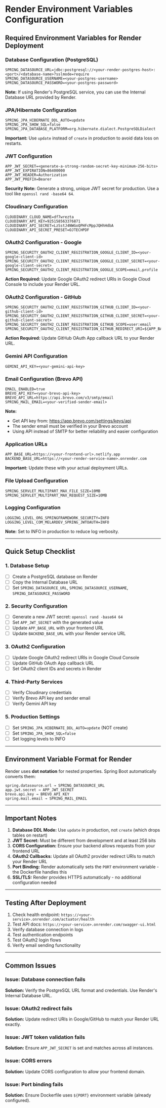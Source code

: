 # Render Environment Variables Configuration

## Required Environment Variables for Render Deployment

### Database Configuration (PostgreSQL)
```
SPRING_DATASOURCE_URL=jdbc:postgresql://<your-render-postgres-host>:<port>/<database-name>?sslmode=require
SPRING_DATASOURCE_USERNAME=<your-postgres-username>
SPRING_DATASOURCE_PASSWORD=<your-postgres-password>
```

**Note:** If using Render's PostgreSQL service, you can use the Internal Database URL provided by Render.

### JPA/Hibernate Configuration
```
SPRING_JPA_HIBERNATE_DDL_AUTO=update
SPRING_JPA_SHOW_SQL=false
SPRING_JPA_DATABASE_PLATFORM=org.hibernate.dialect.PostgreSQLDialect
```

**Important:** Use `update` instead of `create` in production to avoid data loss on restarts.

### JWT Configuration
```
APP_JWT_SECRET=<generate-a-strong-random-secret-key-minimum-256-bits>
APP_JWT_EXPIRATION=86400000
APP_JWT_HEADER=Authorization
APP_JWT_PREFIX=Bearer 
```

**Security Note:** Generate a strong, unique JWT secret for production. Use a tool like `openssl rand -base64 64`.

### Cloudinary Configuration
```
CLOUDINARY_CLOUD_NAME=df7wrezta
CLOUDINARY_API_KEY=925158563376871
CLOUDINARY_API_SECRET=LzSstJ4NWGoQPHFcMppJQHhHdbA
CLOUDINARY_API_SECRET_PRESET=OJTECHPDF
```

### OAuth2 Configuration - Google
```
SPRING_SECURITY_OAUTH2_CLIENT_REGISTRATION_GOOGLE_CLIENT_ID=<your-google-client-id>
SPRING_SECURITY_OAUTH2_CLIENT_REGISTRATION_GOOGLE_CLIENT_SECRET=<your-google-client-secret>
SPRING_SECURITY_OAUTH2_CLIENT_REGISTRATION_GOOGLE_SCOPE=email,profile
```

**Action Required:** Update Google OAuth2 redirect URIs in Google Cloud Console to include your Render URL.

### OAuth2 Configuration - GitHub
```
SPRING_SECURITY_OAUTH2_CLIENT_REGISTRATION_GITHUB_CLIENT_ID=<your-github-client-id>
SPRING_SECURITY_OAUTH2_CLIENT_REGISTRATION_GITHUB_CLIENT_SECRET=<your-github-client-secret>
SPRING_SECURITY_OAUTH2_CLIENT_REGISTRATION_GITHUB_SCOPE=user:email
SPRING_SECURITY_OAUTH2_CLIENT_REGISTRATION_GITHUB_REDIRECT_URI=${APP_BASE_URL}/auth/github/callback
```

**Action Required:** Update GitHub OAuth App callback URL to your Render URL.

### Gemini API Configuration
```
GEMINI_API_KEY=<your-gemini-api-key>
```

### Email Configuration (Brevo API)
```
EMAIL_ENABLED=true
BREVO_API_KEY=<your-brevo-api-key>
BREVO_API_URL=https://api.brevo.com/v3/smtp/email
SPRING_MAIL_EMAIL=<your-verified-sender-email>
```

**Note:** 
- Get API key from: https://app.brevo.com/settings/keys/api
- The sender email must be verified in your Brevo account
- Using API instead of SMTP for better reliability and easier configuration

### Application URLs
```
APP_BASE_URL=https://<your-frontend-url>.netlify.app
BACKEND_BASE_URL=https://<your-render-service-name>.onrender.com
```

**Important:** Update these with your actual deployment URLs.

### File Upload Configuration
```
SPRING_SERVLET_MULTIPART_MAX_FILE_SIZE=10MB
SPRING_SERVLET_MULTIPART_MAX_REQUEST_SIZE=10MB
```

### Logging Configuration
```
LOGGING_LEVEL_ORG_SPRINGFRAMEWORK_SECURITY=INFO
LOGGING_LEVEL_COM_MELARDEV_SPRING_JWTOAUTH=INFO
```

**Note:** Set to INFO in production to reduce log verbosity.

---

## Quick Setup Checklist

### 1. Database Setup
- [ ] Create a PostgreSQL database on Render
- [ ] Copy the Internal Database URL
- [ ] Set `SPRING_DATASOURCE_URL`, `SPRING_DATASOURCE_USERNAME`, `SPRING_DATASOURCE_PASSWORD`

### 2. Security Configuration
- [ ] Generate a new JWT secret: `openssl rand -base64 64`
- [ ] Set `APP_JWT_SECRET` with the generated value
- [ ] Update `APP_BASE_URL` with your frontend URL
- [ ] Update `BACKEND_BASE_URL` with your Render service URL

### 3. OAuth2 Configuration
- [ ] Update Google OAuth2 redirect URIs in Google Cloud Console
- [ ] Update GitHub OAuth App callback URL
- [ ] Set OAuth2 client IDs and secrets in Render

### 4. Third-Party Services
- [ ] Verify Cloudinary credentials
- [ ] Verify Brevo API key and sender email
- [ ] Verify Gemini API key

### 5. Production Settings
- [ ] Set `SPRING_JPA_HIBERNATE_DDL_AUTO=update` (NOT create)
- [ ] Set `SPRING_JPA_SHOW_SQL=false`
- [ ] Set logging levels to INFO

---

## Environment Variable Format for Render

Render uses **dot notation** for nested properties. Spring Boot automatically converts them:

```
spring.datasource.url → SPRING_DATASOURCE_URL
app.jwt.secret → APP_JWT_SECRET
brevo.api.key → BREVO_API_KEY
spring.mail.email → SPRING_MAIL_EMAIL
```

---

## Important Notes

1. **Database DDL Mode:** Use `update` in production, not `create` (which drops tables on restart)
2. **JWT Secret:** Must be different from development and at least 256 bits
3. **CORS Configuration:** Ensure your backend allows requests from your frontend URL
4. **OAuth2 Callbacks:** Update all OAuth2 provider redirect URIs to match your Render URL
5. **Port Binding:** Render automatically sets the `PORT` environment variable - the Dockerfile handles this
6. **SSL/TLS:** Render provides HTTPS automatically - no additional configuration needed

---

## Testing After Deployment

1. Check health endpoint: `https://<your-service>.onrender.com/actuator/health`
2. Test API docs: `https://<your-service>.onrender.com/swagger-ui.html`
3. Verify database connection in logs
4. Test authentication endpoints
5. Test OAuth2 login flows
6. Verify email sending functionality

---

## Common Issues

### Issue: Database connection fails
**Solution:** Verify the PostgreSQL URL format and credentials. Use Render's Internal Database URL.

### Issue: OAuth2 redirect fails
**Solution:** Update redirect URIs in Google/GitHub to match your Render URL exactly.

### Issue: JWT token validation fails
**Solution:** Ensure `APP_JWT_SECRET` is set and matches across all instances.

### Issue: CORS errors
**Solution:** Update CORS configuration to allow your frontend domain.

### Issue: Port binding fails
**Solution:** Ensure Dockerfile uses `${PORT}` environment variable (already configured).
